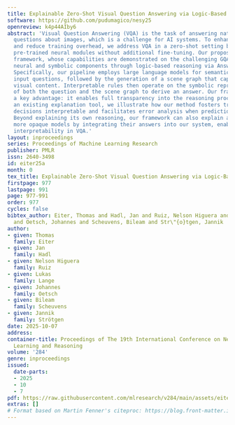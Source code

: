 ```yaml
---
title: Explainable Zero-Shot Visual Question Answering via Logic-Based Reasoning
software: https://github.com/pudumagico/nesy25
openreview: k4p44AIby6
abstract: 'Visual Question Answering (VQA) is the task of answering natural language
  questions about images, which is a challenge for AI systems. To enhance adaptability
  and reduce training overhead, we address VQA in a zero-shot setting by leveraging
  pre-trained neural modules without additional fine-tuning. Our proposed hybrid neurosymbolic
  framework, whose capabilities are demonstrated on the challenging GQA dataset, integrates
  neural and symbolic components through logic-based reasoning via Answer-Set Programming.
  Specifically, our pipeline employs large language models for semantic parsing of
  input questions, followed by the generation of a scene graph that captures relevant
  visual content. Interpretable rules then operate on the symbolic representations
  of both the question and the scene graph to derive an answer. Our framework provides
  a key advantage: it enables full transparency into the reasoning process. Using
  an existing explanation tool, we illustrate how our method fosters trust by making
  decisions interpretable and facilitates error analysis when predictions are incorrect.
  Beyond explaining its own reasoning, our framework can also explain answers from
  more opaque models by integrating their answers into our system, enabling broader
  interpretability in VQA.'
layout: inproceedings
series: Proceedings of Machine Learning Research
publisher: PMLR
issn: 2640-3498
id: eiter25a
month: 0
tex_title: Explainable Zero-Shot Visual Question Answering via Logic-Based Reasoning
firstpage: 977
lastpage: 991
page: 977-991
order: 977
cycles: false
bibtex_author: Eiter, Thomas and Hadl, Jan and Ruiz, Nelson Higuera and Lange, Lukas
  and Oetsch, Johannes and Scheuvens, Bileam and Str\"{o}tgen, Jannik
author:
- given: Thomas
  family: Eiter
- given: Jan
  family: Hadl
- given: Nelson Higuera
  family: Ruiz
- given: Lukas
  family: Lange
- given: Johannes
  family: Oetsch
- given: Bileam
  family: Scheuvens
- given: Jannik
  family: Strötgen
date: 2025-10-07
address:
container-title: Proceedings of The 19th International Conference on Neurosymbolic
  Learning and Reasoning
volume: '284'
genre: inproceedings
issued:
  date-parts:
  - 2025
  - 10
  - 7
pdf: https://raw.githubusercontent.com/mlresearch/v284/main/assets/eiter25a/eiter25a.pdf
extras: []
# Format based on Martin Fenner's citeproc: https://blog.front-matter.io/posts/citeproc-yaml-for-bibliographies/
---
```

